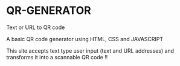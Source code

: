 # QR-GENERATOR
Text or URL to QR code

A basic QR code generator using HTML, CSS and JAVASCRIPT

This site accepts text type user input (text and URL addresses)
and transforms it into a scannable QR code !!

